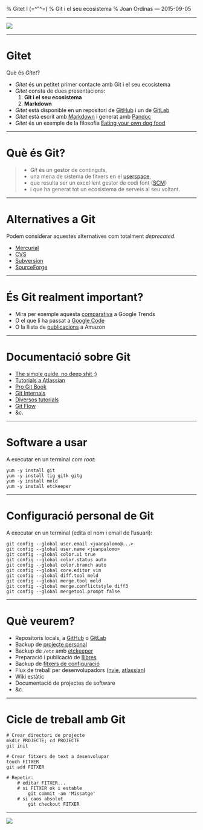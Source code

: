 % Gitet I (=\^"\^=)
% Git i el seu ecosistema
% Joan Ordinas &mdash; 2015-09-05

------------------------------------------------------------------------

![](monday.jpg)

------------------------------------------------------------------------

# Gitet

Què és _Gitet_?

- _Gitet_ és un petitet primer contacte amb Git i el seu ecosistema
- _Gitet_ consta de dues presentacions:
    1. **Git i el seu ecosistema**
    2. **Markdown**
- _Gitet_ està disponible en un repositori de [GitHub](https://github.com/fadado/gitet) i un de [GitLab](https://gitlab.com/jordinas/gitet/)
- _Gitet_ està escrit amb [Markdown](http://daringfireball.net/projects/markdown/) i generat amb [Pandoc](http://pandoc.org/)
- _Gitet_ és un exemple de la filosofia [Eating your own dog food](https://en.wikipedia.org/wiki/Eating_your_own_dog_food)

------------------------------------------------------------------------

# Què és Git?

>- _Git_ és un gestor de continguts,
>- una mena de sistema de fitxers en el [userspace](https://en.wikipedia.org/wiki/User_space),
>- que resulta ser un excel·lent gestor de codi font ([SCM](https://en.wikipedia.org/wiki/Version_control))
>- i que ha generat tot un ecosistema de serveis al seu voltant.

------------------------------------------------------------------------

# Alternatives a Git

Podem considerar aquestes alternatives com totalment _deprecated_.

- [Mercurial](https://mercurial.selenic.com/)
- [CVS](http://www.nongnu.org/cvs/)
- [Subversion](https://subversion.apache.org/)
- [SourceForge](http://sourceforge.net/)

------------------------------------------------------------------------

# És Git realment important?

- Mira per exemple aquesta [comparativa](http://tinyurl.com/nr6grb3) a Google Trends
- O el que li ha passat a [Google Code](http://www.engadget.com/2015/03/13/google-code-closing/)
- O la llista de [publicacions](http://tinyurl.com/pn79lgc) a Amazon

------------------------------------------------------------------------

# Documentació sobre Git

- [The simple guide. no deep shit ;)](http://rogerdudler.github.io/git-guide/)
- [Tutorials a Atlassian](https://www.atlassian.com/git/tutorials/)
- [Pro Git Book](http://git-scm.com/)
- [Git Internals](http://opcode.org/peepcode-git.pdf)
- [Diversos tutorials](http://git-scm.com/doc/ext)
- [Git Flow](http://nvie.com/posts/a-successful-git-branching-model/)
- &c.

------------------------------------------------------------------------

# Software a usar

A executar en un terminal com _root_:

    yum -y install git
    yum -y install tig gitk gitg
    yum -y install meld
    yum -y install etckeeper

------------------------------------------------------------------------

# Configuració personal de Git

A executar en un terminal (edita el nom i email de l&rsquo;usuari):

    git config --global user.email <juanpalomo@...>
    git config --global user.name <juanpalomo>
    git config --global color.ui true
    git config --global color.status auto
    git config --global color.branch auto
    git config --global core.editor vim
    git config --global diff.tool meld
    git config --global merge.tool meld
    git config --global merge.conflictstyle diff3
    git config --global mergetool.prompt false

------------------------------------------------------------------------

# Què veurem?

- Repositoris locals, a [GitHub](https://github.com/) o [GitLab](https://gitlab.com/)
- Backup de [projecte personal](https://gitlab.com/jordinas/gitet)
- Backup de `/etc` amb [etckeeper](http://etckeeper.branchable.com/)
- Preparació i publicació de [llibres](https://github.com/leandono/librojquery)
- Backup de [fitxers de configuració](https://gitlab.com/jordinas/dotfiles)
- Flux de treball per desenvolupadors ([nvie](http://nvie.com/posts/a-successful-git-branching-model/), [atlassian](https://www.atlassian.com/git/tutorials/comparing-workflows/gitflow-workflow))
- Wiki estàtic
- Documentació de projectes de software
- &c.

------------------------------------------------------------------------

# Cicle de treball amb Git

    # Crear directori de projecte
    mkdir PROJECTE; cd PROJECTE
    git init

    # Crear fitxers de text a desenvolupar
    touch FITXER
    git add FITXER

    # Repetir:
        # editar FITXER...
        # si FITXER ok i estable
            git commit -am 'Missatge'
        # si caos absolut
            git checkout FITXER

------------------------------------------------------------------------

![](end.jpg)

<!--
vim:syntax=markdown:et:ts=4:sw=4:ai
-->
